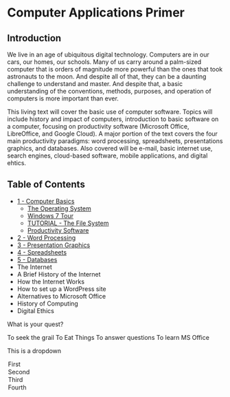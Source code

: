 # Computer Applications Primer

## Introduction

We live in an age of ubiquitous digital technology. Computers are in our cars, our homes, our schools. Many of us carry around a palm-sized computer that is orders of magnitude more powerful than the ones that took astronauts to the moon. And despite all of that, they can be a daunting challenge to understand and master. And despite that, a basic understanding of the conventions, methods, purposes, and operation of computers is more important than ever.

This living text will cover the basic use of computer software. Topics will include history and impact of computers, introduction to basic software on a computer, focusing on productivity software \(Microsoft Office, LibreOffice, and Google Cloud\). A major portion of the text covers the four main productivity paradigms: word processing, spreadsheets, presentations graphics, and databases. Also covered will be e-mail, basic internet use, search engines, cloud-based software, mobile applications, and digital ehtics.

## Table of Contents

* [1 - Computer Basics](ch1-computer-basics/basics.md)
  * [The Operating System](ch1-computer-basics/operating_system.md)
  * [Windows 7 Tour](ch1-computer-basics/windows_7.md)
  * [TUTORIAL - The File System](ch1-computer-basics/file_system.md)
  * [Productivity Software](ch1-computer-basics/productivity_software.md)
* [2 - Word Processing](ch2-word-processing/2-word-processing.md)
* [3 - Presentation Graphics](ch3-presentation/3-presentation.md)
* [4 - Spreadsheets](ch4-spreadsheets/4-spreadsheets.md)
* [5 - Databases](ch5-databases/5-databases.md)
* The Internet
* A Brief History of the Internet
* How the Internet Works
* How to set up a WordPress site
* Alternatives to Microsoft Office
* History of Computing
* Digital Ethics

<quiz name="Test Quiz">
    <question multiple>
        <p>What is your quest?</p>
        <answer correct>To seek the grail</answer>
        <answer>To Eat Things</answer>
        <answer>To answer questions</answer>
        <answer>To learn MS Office</answer>
    </question>
    <question>
        <p>This is a dropdown</p>
        <answer>
            <option correct>First</option>
            <option>Second</option>
            <option>Third</option>
            <option>Fourth</option>
        </answer>
    </question>
</quiz>
